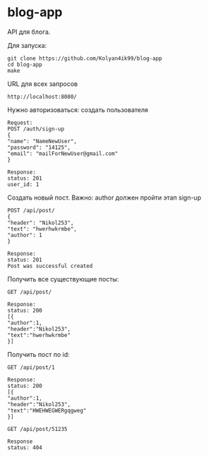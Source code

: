 # blog-app

API для блога.

Для запуска:
    
    git clone https://github.com/Kolyan4ik99/blog-app
    cd blog-app
    make

URL для всех запросов

    http://localhost:8080/

Нужно авторизоваться: создать пользователя

    Request:
    POST /auth/sign-up
    {
    "name": "NameNewUser",
    "password": "14125",
    "email": "mailForNewUser@gmail.com"
    }

    Response:
    status: 201
    user_id: 1


Создать новый пост. Важно: author должен пройти этап sign-up

    POST /api/post/
    {
    "header": "Nikol253",
    "text": "hwerhwkrmbe",
    "author": 1
    }

    Response:
    status: 201
    Post was successful created

Получить все существующие посты:

    GET /api/post/

    Response:
    status: 200
    [{
    "author":1,
    "header":"Nikol253",
    "text":"hwerhwkrmbe"
    }]

Получить пост по id:

    GET /api/post/1

    Response:
    status: 200
    [{
    "author":1,
    "header":"Nikol253",
    "text":"HWEHWEGWERgqgweg"
    }]

    GET /api/post/51235

    Response 
    status: 404
